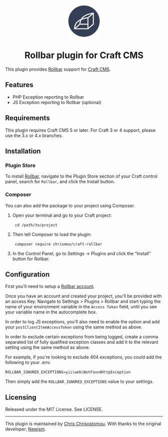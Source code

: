 <p align="center"><img src="./src/icon.svg" width="100" height="100" alt="Rollbar for Craft CMS"></p>

<h1 align="center">Rollbar plugin for Craft CMS</h1>

This plugin provides [Rollbar](https://rollbar.com) support for [Craft CMS](https://craftcms.com).

## Features

* PHP Exception reporting to Rollbar
* JS Exception reporting to Rollbar (optional)

## Requirements

This plugin requires Craft CMS 5 or later. For Craft 3 or 4 support, please use the 3.x or 4.x branches.

## Installation

### Plugin Store

To install [Rollbar](https://rollbar.com/), navigate to the Plugin Store section of your Craft control panel, search for `Rollbar`, and click the Install button.

### Composer

You can also add the package to your project using Composer.

1. Open your terminal and go to your Craft project:

        cd /path/to/project

2. Then tell Composer to load the plugin:

        composer require chrismou/craft-rollbar

3. In the Control Panel, go to Settings → Plugins and click the “Install” button for Rollbar.

## Configuration

First you'll need to setup a [Rollbar account](https://rollbar.com/).

Once you have an account and created your project, you'll be provided with an access Key. Navigate to Settings > Plugins > Rollbar 
and start typing the name of your environment variable in the `Access Token` field, until you see your variable name in the autocomplete box.

In order to log JS exceptions, you'll also need to enable the option and add your `postClientItemAccessToken` using the 
same method as above.

In order to exclude certain exceptions from being logged, create a comma separated list of fully qualified exception classes
and add it to the relevant setting using the same method as above.

For example, if you're looking to exclude 404 exceptions, you could add the following to your .env:

```
ROLLBAR_IGNORED_EXCEPTIONS=yii\web\NotFoundHttpException
```
Then simply add the `ROLLBAR_IGNORED_EXCEPTIONS` value to your settings.

## Licensing

Released under the MIT License. See LICENSE.

----

This plugin is maintained by [Chris Chrisostomou](https://mou.me). With thanks to the original developer, [Newism](https://newism.com.au).

